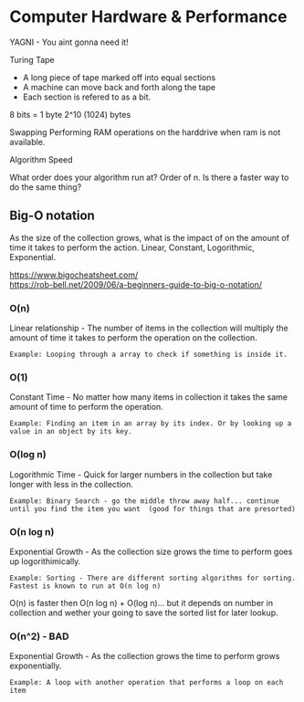 # Computer Hardware & Performance

YAGNI - You aint gonna need it!

Turing Tape

- A long piece of tape marked off into equal sections
- A machine can move back and forth along the tape
- Each section is refered to as a bit.

8 bits = 1 byte
2^10 (1024) bytes

Swapping
Performing RAM operations on the harddrive when ram is not available.


Algorithm Speed

What order does your algorithm run at?
Order of n. Is there a faster way to do the same thing?

## Big-O notation
As the size of the collection grows, what is the impact of on the amount of time it takes to perform the action. Linear, Constant, Logorithmic, Exponential.

https://www.bigocheatsheet.com/  
https://rob-bell.net/2009/06/a-beginners-guide-to-big-o-notation/

### O(n) 

Linear relationship - The number of items in the collection will multiply the amount of time it takes to perform the operation on the collection. 

    Example: Looping through a array to check if something is inside it.

### O(1)
Constant Time - No matter how many items in collection it takes the same amount of time to perform the operation.

    Example: Finding an item in an array by its index. Or by looking up a value in an object by its key.

### O(log n)
Logorithmic Time - Quick for larger numbers in the collection but take longer with less in the collection. 

    Example: Binary Search - go the middle throw away half... continue until you find the item you want  (good for things that are presorted)

### O(n log n)
Exponential Growth - As the collection size grows the time to perform goes up logorithimically.

    Example: Sorting - There are different sorting algorithms for sorting. Fastest is known to run at O(n log n)

O(n) is faster then O(n log n) + O(log n)... but it depends on number in collection and wether your going to save the sorted list for later lookup.

### O(n^2)  - **BAD**

Exponential Growth - As the collection grows the time to perform grows exponentially. 

    Example: A loop with another operation that performs a loop on each item

